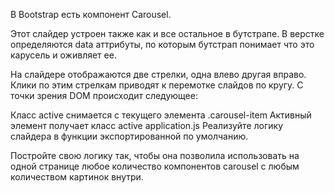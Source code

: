 В Bootstrap есть компонент Carousel.

Этот слайдер устроен также как и все остальное в бутстрапе. В верстке определяются data аттрибуты, по которым бутстрап понимает что это карусель и оживляет ее.

На слайдере отображаются две стрелки, одна влево другая вправо. Клики по этим стрелкам приводят к перемотке слайдов по кругу. С точки зрения DOM происходит следующее:

Класс active снимается с текущего элемента .carousel-item
Активный элемент получает класс active
application.js
Реализуйте логику слайдера в функции экспортированной по умолчанию.

Постройте свою логику так, чтобы она позволила использовать на одной странице любое количество компонентов carousel с любым количеством картинок внутри.